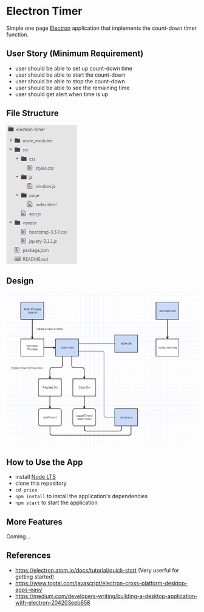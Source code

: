 # Electron Timer

Simple one page [Electron](http://electron.atom.io) application that implements the count-down timer function.

## User Story (Minimum Requirement)

- user should be able to set up count-down time
- user should be able to start the count-down
- user should be able to stop the count-down
- user should be able to see the remaining time
- user should get alert when time is up

## File Structure

![file-structure.PNG](img/file-structure.PNG)

## Design

![electron-timer-workflow.PNG](img/electron-timer-workflow.PNG)

## How to Use the App

- install [Node LTS](https://nodejs.org)
- clone this repository
- `cd price`
- `npm install` to install the application's dependencies
- `npm start` to start the application

## More Features

Coming...

## References

- https://electron.atom.io/docs/tutorial/quick-start (Very userful for getting started)
- https://www.toptal.com/javascript/electron-cross-platform-desktop-apps-easy
- https://medium.com/developers-writing/building-a-desktop-application-with-electron-204203eeb658
